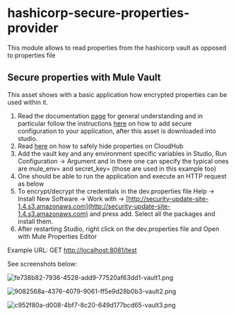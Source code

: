# hashicorp-secure-properties-provider
This module allows to read properties from the hashicorp vault as opposed to properties file

## Secure properties with Mule Vault

This asset shows with a basic application how encrypted properties can be used within it.

1. Read the documentation [page][1] for general understanding and in particular follow the instructions [here][2] on how to add secure configuration to your application, after this asset is downloaded into studio.
2. Read [here][3] on how to safely hide properties on CloudHub
3. Add the vault key and any environment specific variables in Studio, Run Configuration -> Argument and in there one can specify the typical ones are mule\_env= and secret\_key= (those are used in this example too)
4. One should be able to run the application and execute an HTTP request as below
5. To encrypt/decrypt the credentials in the dev.properties file Help -> Install New Software -> Work with -> [http://security-update-site-1.4.s3.amazonaws.com](http://security-update-site-1.4.s3.amazonaws.com) and press add. Select all the packages and install them.
6. After restarting Studio, right click on the dev.properties file and Open with Mule Properties Editor

Example URL: GET [http://localhost:8081/test](http://localhost:8081/test)

See screenshots below:

![fe738b82-7936-4528-add9-77520af63dd1-vault1.png](https://exchange2-file-upload-service-kprod.s3.us-east-1.amazonaws.com:443/fe738b82-7936-4528-add9-77520af63dd1-vault1.png)

![9082568a-4376-4079-9061-ff5e9d28b0b3-vault2.png](https://exchange2-file-upload-service-kprod.s3.us-east-1.amazonaws.com:443/9082568a-4376-4079-9061-ff5e9d28b0b3-vault2.png)

![c952f80a-d008-4bf7-8c20-649d177bcd65-vault3.png](https://exchange2-file-upload-service-kprod.s3.us-east-1.amazonaws.com:443/c952f80a-d008-4bf7-8c20-649d177bcd65-vault3.png)

  [1]: https://docs.mulesoft.com/mule-runtime/4.1/secure-configuration-properties
  [2]: https://docs.mulesoft.com/mule-runtime/4.1/secure-configuration-properties#adding-secure-configuration-properties-to-your-app
  [3]: https://docs.mulesoft.com/runtime-manager/secure-application-properties
  [4]: https://docs.mulesoft.com/mule-runtime/3.6/installing-anypoint-enterprise-security
